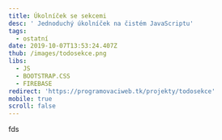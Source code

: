 ```yaml
---
title: Úkolníček se sekcemi
desc: ' Jednoduchý úkolníček na čistém JavaScriptu'
tags:
  - ostatní
date: 2019-10-07T13:53:24.407Z
thub: /images/todosekce.png
libs:
  - JS
  - BOOTSTRAP.CSS
  - FIREBASE
redirect: 'https://programovaciweb.tk/projekty/todosekce'
mobile: true
scroll: false
---
```

 fds
